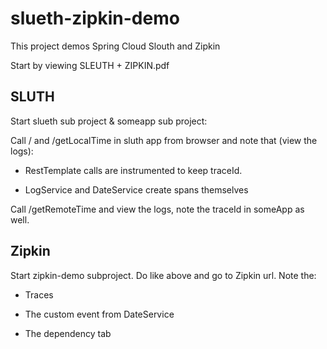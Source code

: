 # slueth-zipkin-demo

This project demos Spring Cloud Slouth and Zipkin

Start by viewing  SLEUTH + ZIPKIN.pdf

## SLUTH

Start slueth sub project & someapp sub project:


Call / and /getLocalTime in sluth app from browser and note that (view the logs):

* RestTemplate calls are instrumented to keep traceId.

* LogService and DateService create spans themselves
 
 Call /getRemoteTime and view the logs, note the traceId in someApp as well.
 
## Zipkin
 
Start zipkin-demo subproject.
Do like above and go to Zipkin url. Note the:
 
* Traces
 
* The custom event from DateService
 
* The dependency tab